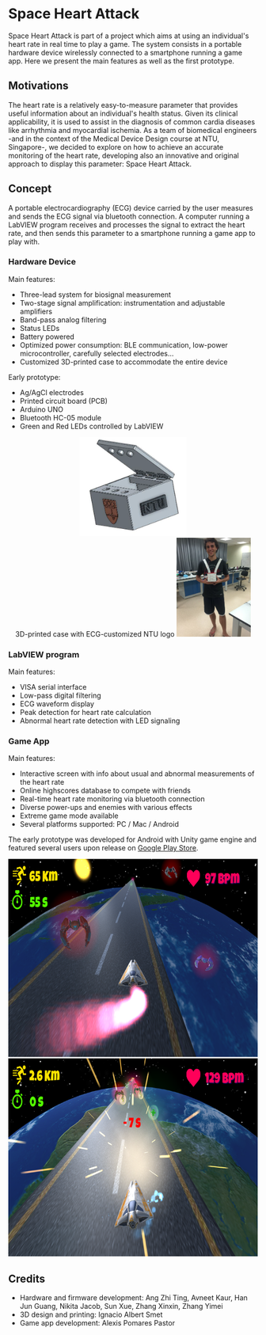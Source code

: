 # Space Heart Attack

Space Heart Attack is part of a project which aims at using an individual's heart rate in real time to play a game. The system consists in a portable hardware device wirelessly connected to a smartphone running a game app. Here we present the main features as well as the first prototype.

## Motivations

The heart rate is a relatively easy-to-measure parameter that provides useful information about an individual's health status. Given its clinical applicability, it is used to assist in the diagnosis of common cardia diseases like arrhythmia and myocardial ischemia. As a team of biomedical engineers -and in the context of the Medical Device Design course at NTU, Singapore-, we decided to explore on how to achieve an accurate monitoring of the heart rate, developing also an innovative and original approach to display this parameter: Space Heart Attack.

## Concept

A portable electrocardiography (ECG) device carried by the user measures and sends the ECG signal via bluetooth connection. A computer running a LabVIEW program receives and processes the signal to extract the heart rate, and then sends this parameter to a smartphone running a game app to play with.

### Hardware Device

Main features:
* Three-lead system for biosignal measurement
* Two-stage signal amplification: instrumentation and adjustable amplifiers
* Band-pass analog filtering
* Status LEDs
* Battery powered
* Optimized power consumption: BLE communication, low-power microcontroller, carefully selected electrodes...
* Customized 3D-printed case to accommodate the entire device

Early prototype:
* Ag/AgCl electrodes
* Printed circuit board (PCB)
* Arduino UNO
* Bluetooth HC-05 module
* Green and Red LEDs controlled by LabVIEW

<p align="center">
	<img src="doc/Hardware_1.png" height="200">
	<br>3D-printed case with ECG-customized NTU logo
	<img src="doc/Hardware_2.png" height="200">
</p>

### LabVIEW program

Main features:
* VISA serial interface
* Low-pass digital filtering
* ECG waveform display
* Peak detection for heart rate calculation
* Abnormal heart rate detection with LED signaling

### Game App

Main features:
* Interactive screen with info about usual and abnormal measurements of the heart rate
* Online highscores database to compete with friends
* Real-time heart rate monitoring via bluetooth connection
* Diverse power-ups and enemies with various effects
* Extreme game mode available
* Several platforms supported: PC / Mac / Android

The early prototype was developed for Android with Unity game engine and featured several users upon release on [Google Play Store](https://play.google.com/store/apps/details?id=com.SevaneGames.SpaceHeartAttack).

<p align="center">
	<img src="doc/App_1.png" height="400">
	<img src="doc/App_2.png" height="400">
</p>

## Credits

* Hardware and firmware development: Ang Zhi Ting, Avneet Kaur, Han Jun Guang, Nikita Jacob, Sun Xue, Zhang Xinxin, Zhang Yimei	
* 3D design and printing: Ignacio Albert Smet
* Game app development: Alexis Pomares Pastor
